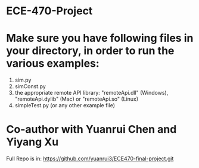 # ECE-470-Project

# Make sure you have following files in your directory, in order to run the various examples:

1. sim.py
2. simConst.py
3. the appropriate remote API library: "remoteApi.dll" (Windows), "remoteApi.dylib" (Mac) or "remoteApi.so" (Linux)
4. simpleTest.py (or any other example file)


# Co-author with Yuanrui Chen and Yiyang Xu
Full Repo is in: https://github.com/yuanrui3/ECE470-final-project.git
